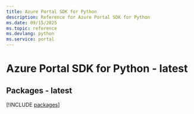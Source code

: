 ```yaml
---
title: Azure Portal SDK for Python
description: Reference for Azure Portal SDK for Python
ms.date: 09/15/2025
ms.topic: reference
ms.devlang: python
ms.service: portal
---
```

# Azure Portal SDK for Python - latest
## Packages - latest
[!INCLUDE [packages](portal-index.md)]